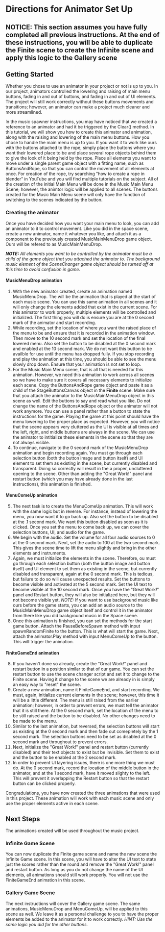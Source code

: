 # Directions for Animator Set Up

## __NOTICE: This section assumes you have fully completed all previous instructions. At the end of these instructions, you will be able to duplicate the Finite scene to create the Infinite scene and apply this logic to the Gallery scene__

## Getting Started

Whether you chose to use an animator in your project or not is up to you. In our project, animators controlled the lowering and raising of main menu buttons, fading in and out of buttons, and fading in and out of UI elements. The project will still work correctly without these buttons movements and transitions; however, an animator can make a project much cleaner and more streamlined.

In the music spawner instructions, you may have noticed that we created a reference to an animator and had it be triggered by the Clear() method. In this tutorial, we will show you how to create this animator and animation, along with the raising and lowering of the main menu buttons. How you chose to handle the main menu is up to you. If you want it to work like ours with the buttons attached to the rope, simply place the buttons where you want their lowered place to be and place several rope objects behind them to give the look of it being held by the rope. Place all elements you want to move under a single parent game object with a fitting name, such as ButtonsAndRope, so that you can control the movement of all elements at once. For creation of the rope, try searching "how to create a rope in blender" in YouTube and you will find multiple tutorials on the subject. All of the creation of the initial Main Menu will be done in the Music Main Menu Scene; however, the animtor logic will be applied to all scenes. The buttons created for the Music Main Menu scene will only have the function of switching to the scenes indicated by the button.

### Creating the animator

Once you have decided how you want your main menu to look, you can add an animator to it to control movement. Like you did in the space scene, create a new animator, name it whatever you like, and attach it as a component to the previously created MusicMainMenuDrop game object. Ours will be refered to as MusicMainMenuDrop. 

<i><b>NOTE:</b> All elements you want to be controlled by the animator must be a child of the game object that you attached the animator to. The background music element of the SceneChanger game object should be turned off at this time to avoid confusion in game.</i>

#### MusicMenuDrop animation
1. With the new animator created, create an animation named MusicMenuDrop. The will be the animation that is played at the start of each music scene. You can use this same animation in all scenes and it will only change the elements added that exist in the current scene. For this animator to work properly, multiple elements will be controlled and initialized. The first thing you will do is ensure you are at the 0 second mark of the animator and start recording.
2. While recording, set the location of where you want the raised place of the menu to be and ensure that it is recorded in the animation window. Then move to the 10 second mark and set the location of the final lowered menu. Also set the button to be disabled at the 0 second mark and enabled at the 10 second mark. We do not want this button to be availble for use until the menu has dropped fully. If you stop recording and play the animation at this time, you should be able to see the menu slowly drop down. Ensure that your animation is not set to loop.
3. For the Music Main Menu scene, that is all that is needed for this animation. However, we need this animation to work across all scenes so we have to make sure it covers all necessary elements to initialize each scene. Copy the ButtonsAndRope game object and paste it as a child of the StageButtonsCanvas object in the <b>Finite</b> scene. Make sure that you attach the animator to the MusicMainMenuDrop object in this scene as well. Edit the buttons to say and read what you like. Do not change the name of the ButtonsAndRope object or the animator will not work anymore. You can use a panel rather than a button to state the instructions for the game. Playing the game at this point should have the menu lowering to the proper place as expected. However, you will notice that the scene appears very cluttered as the UI is visible at all times and the left, right, and middle buttons are always in the scene. We can use the animator to intitialize these elements in the scene so that they are not always visible.
4. To continue, navigate to the 0 second mark of the MusicMenuDrop animation and begin recording again. You must go through each selection button (both the button image and button itself) and UI element to set them as existing in the scene, but currently disabled and transparent. Doing so correctly will result in the a proper, uncluttered opening to the scene. Other than adding the "Great Work!" panel and restart button (which you may hsve already done in the last instructions), this animation is finished.

#### MenuComeUp animation
5. The next task is to create the MenuComeUp animation. This will work with the same logic but in reverse. For instance, instead of lowering the menu, you now want it to go back up. Also set the button to be disabled at the .1 second mark. We want this button disabled as soon as it is clicked. Once you set the menu to come back up, we can cover the selection buttons, UI, and audio for the game.
6. We begin with the audio. Set the volume for all four audio sources to 0 at the 0 second mark. Next, set the audio to 100 at the two second mark. This gives the scene time to lift the menu slightly and bring in the other elements and instruments.
7. Again, we must initialize the elements in the scene. Therefore, ou must go through each selection button (both the button image and button itself) and UI element to set them as existing in the scene, but currently disabled and transparent, again at the 0 second mark. This is tedious, but failure to do so will cause unexpected results. Set the buttons to become visible and activated at the 5 second mark. Set the UI text to become visible at the 10 second mark. Once you have the "Great Work!" panel and Restart button, they will also be initialized here, but they will not become visible yet.
<i>NOTE:</i> If you want to use background music like ours before the game starts, you can add an audio source to the MusicMainMenuDrop game object itself and control it in the animator from there like you did background music in the Space scene.
8. Once this animation is finished, you can set the methods for the start game button. Attach the PauseBeforeSpawn method with input spawnRandomFinite to the button. This is what will start the game. Next, attach the animator.Play method with input MenuComeUp to the button. This will trigger the animation.

#### FiniteGameEnd animation
8. If you haven't done so already, create the "Great Work!" panel and restart button in a position similar to that of our game. You can set the restart button to use the scene changer script and set it to change to the Finite scene. Having it change to the scene we are already in is simply an easy way to "reset" the scene.
9. Create a new animation, name it FiniteGameEnd, and start recording. We must, again, initialize current elements in the scene; however, this time it will be a little different. The menu is still raised from the earlier animation; however, in order to prevent errors, we must tell the animator that it is still there. At the 0 second mark, set the location of the menu to be still raised and the button to be disabled. No other changes need to be made to the menu.
10. Similar to the last animation, but reversed, the selection buttons will start as existing at the 0 second mark and then fade out comepletely by the 1 second mark. The selection buttons need to be set as disabled at the 0 second mark and throughout to prevent errors. 
11. Next, initialize the "Great Work!" panel and restart button (currently disabled) and their text objects to exist but be invisible. Set them to exist and the button to be enabled at the 2 second mark. 
12. In order to prevent UI layering issues, there is one more thing we must do. At the 0 second mark, record the location of the middle button in the animator, and at the 1 second mark, have it moved slighty to the left. This will prevent it overlapping the Restart button so that the restart button can be clicked properly. </br>

Congradulations, you have now created the three animations that were used in this project. These animation will work with each music scene and only use the proper elements active in each scene. 

## Next Steps
The animations created will be used throughout the music project.

### Infinite Game Scene
You can now duplicate the Finite game scene and name the new scene the Infinite Game scene. In this scene, you will have to alter the UI text to state just the scores rather than the round and remove the "Great Work!" panel and restart button. As long as you do not change the name of the UI elements, all animations should still work properly. You will not use the FiniteGameEnd animation in this scene.

### Gallery Game Scene
The next instructions will cover the Gallery game scene. The same animations, MusicMenuDrop and MenuComeUp, will be applied to this scene as well. We leave it as a personal challenge to you to have the proper elements be added to the animator for it to work correctly. <i>HINT: Use the same logic you did for the other buttons.</i>
